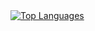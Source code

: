 
<a href="https://github.com/brandaoplaster" align="left">
  <img src="https://github-readme-stats.vercel.app/api/top-langs/?username=brandaoplaster&langs_count=5&title_color=0891b2&text_color=ffffff&icon_color=0891b2&bg_color=1c1917&hide_border=true&locale=en&custom_title=Top%20%Languages&hide=html,css,scss,java,objective-c,coffeescript" alt="Top   Languages" />
</a>
